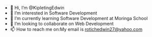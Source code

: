 - 👋 Hi, I’m @KipletingEdwin
- 👀 I’m interested in Software Development
- 🌱 I’m currently learning Software Development at Moringa School
- 💞️ I’m looking to collaborate on Web Development
- 📫 How to reach me on:My email is rotichedwin27@yahoo.com

<!---
KipletingEdwin/KipletingEdwin is a ✨ special ✨ repository because its `README.md` (this file) appears on your GitHub profile.
You can click the Preview link to take a look at your changes.
--->
